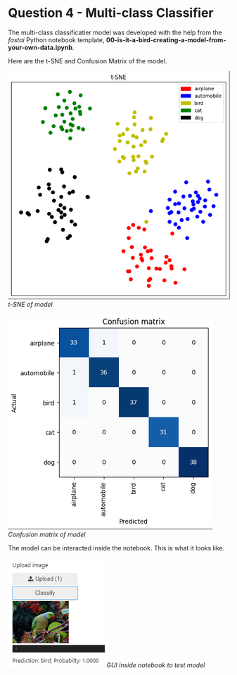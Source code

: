 # Question 4 - Multi-class Classifier
The multi-class classificatier model was developed with the help from the *fastai* Python notebook template, **00-is-it-a-bird-creating-a-model-from-your-own-data.ipynb**.

Here are the t-SNE and Confusion Matrix of the model.

![](/images/tsne.png "t-SNE of model")
*t-SNE of model*

![](/images/conf.png "Confusion matrix of model")
*Confusion matrix of model*

The model can be interacted inside the notebook. This is what it looks like.

![](/images/q4gui.png "GUI inside notebook to test model")
*GUI inside notebook to test model*
